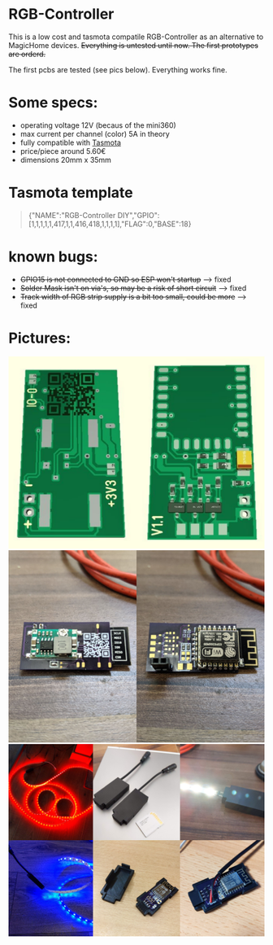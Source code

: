 # RGB-Controller
This is a low cost and tasmota compatile RGB-Controller as an alternative to MagicHome devices.
~~Everything is untested until now. The first prototypes are orderd.~~ 

The first pcbs are tested (see pics below). Everything works fine.

# Some specs:
- operating voltage 12V (becaus of the mini360)
- max current per channel (color) 5A in theory 
- fully compatible with [Tasmota](https://github.com/arendst/Tasmota)
- price/piece around 5.60€
- dimensions 20mm x 35mm

# Tasmota template
> {"NAME":"RGB-Controller DIY","GPIO":[1,1,1,1,1,417,1,1,416,418,1,1,1,1],"FLAG":0,"BASE":18}

# known bugs:
- ~~GPIO15 is not connected to GND so ESP won't startup~~ --> fixed
- ~~Solder Mask isn't on via's, so may be a risk of short circuit~~ --> fixed
- ~~Track width of RGB strip supply is a bit too small, could be more~~ --> fixed

# Pictures:
![Board3D](pictures/Board_3D_collage.jpg)
![Prototyp](pictures/prototyp1_collage.jpg)
![Collage](pictures/Collage.jpg)

